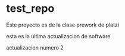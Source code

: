 # test_repo
Este proyecto es de la clase prework de platzi

esta es la ultima actualizacion de software

actualizacion numero 2